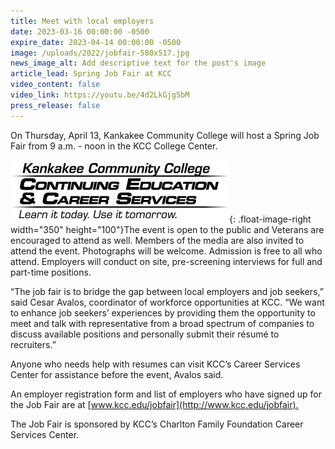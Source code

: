```yaml
---
title: Meet with local employers
date: 2023-03-16 00:00:00 -0500
expire_date: 2023-04-14 00:00:00 -0500
image: /uploads/2022/jobfair-580x517.jpg
news_image_alt: Add descriptive text for the post's image
article_lead: Spring Job Fair at KCC
video_content: false
video_link: https://youtu.be/4d2LkGjg5bM
press_release: false
---
```

On Thursday, April 13, Kankakee Community College will host a Spring Job Fair from 9 a.m. - noon in the KCC College Center.

![](/uploads/2022/conedlogo-350x100.jpg){: .float-image-right width="350" height="100"}The event is open to the public and Veterans are encouraged to attend as well. Members of the media are also invited to attend the event. Photographs will be welcome. Admission is free to all who attend. Employers will conduct on site, pre-screening interviews for full and part-time positions.

“The job fair is to bridge the gap between local employers and job seekers,” said Cesar Avalos, coordinator of workforce opportunities at KCC. “We want to enhance job seekers’ experiences by providing them the opportunity to meet and talk with representative from a broad spectrum of companies to discuss available positions and personally submit their résumé to recruiters.”

Anyone who needs help with resumes can visit KCC’s Career Services Center for assistance before the event, Avalos said.

An employer registration form and list of employers who have signed up for the Job Fair are at [www.kcc.edu/jobfair](http://www.kcc.edu/jobfair)<u>.</u>

The Job Fair is sponsored by KCC’s Charlton Family Foundation Career Services Center.